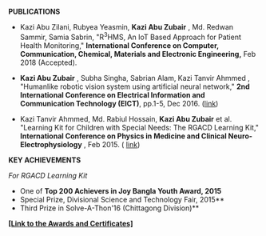 **PUBLICATIONS**

- Kazi Abu Zilani, Rubyea Yeasmin, **Kazi Abu Zubair** , Md. Redwan Sammir, Samia Sabrin, &quot;R<sup>3</sup>HMS, An IoT Based Approach for Patient Health Monitoring,&quot; **International Conference on Computer, Communication, Chemical, Materials and Electronic Engineering,** Feb 2018  (Accepted).

- **Kazi Abu Zubair** , Subha Singha, Sabrian Alam, Kazi Tanvir Ahmmed , &quot;Humanlike robotic vision system using artificial neural network,&quot; **2nd International Conference on Electrical Information and Communication Technology (EICT)**, pp.1-5, Dec 2016.
([link](ieeexplore.ieee.org/document/7391914/))

- Kazi Tanvir Ahmmed, Md. Rabiul Hossain, **Kazi Abu Zubair** et al. &quot;Learning Kit for Children with Special Needs: The RGACD Learning Kit,&quot; **International Conference on Physics in Medicine and Clinical Neuro-Electrophysiology** , Feb 2015. ( [link](https://www.researchgate.net/publication/271839167_Learning_Kit_For_Children_With_Special_Needs_The_RGACD_Learning_Kit))

**KEY ACHIEVEMENTS**

*For RGACD Learning Kit*

-  One of **Top 200 Achievers in Joy Bangla Youth Award, 2015**
-  Special Prize, Divisional Science and Technology Fair, 2015**
-  Third Prize in Solve-A-Thon&#39;16 (Chittagong Division)**

[**[Link to the Awards and Certificates]**](https://drive.google.com/drive/folders/1otXKFyz2q3HN0rqncxCoPou6J759Rvn8?usp=sharing)

#
